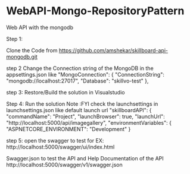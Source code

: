 # WebAPI-Mongo-RepositoryPattern

Web API with the mongodb

Step 1:

Clone the Code from https://github.com/amshekar/skillboard-api-mongodb.git

step 2 Change the Connection string of the MongoDB in the appsettings.json like "MongoConnection": {
"ConnectionString": "mongodb://localhost:27017", "Database": "skillvo-test" },

step 3: Restore/Build the solution in Visualstudio

Step 4: Run the solution Note :FYI check the launchsettings in launchsettings.json like default launch url "skillboardAPI": { "commandName": "Project", "launchBrowser": true, "launchUrl": "http://localhost:5000/api/imagegallery", "environmentVariables": { "ASPNETCORE_ENVIRONMENT": "Development" }

step 5: open the swagger to test for EX: http://localhost:5000/swagger/ui/index.html

Swagger.json to test the API and Help Documentation of the API http://localhost:5000/swagger/v1/swagger.json
